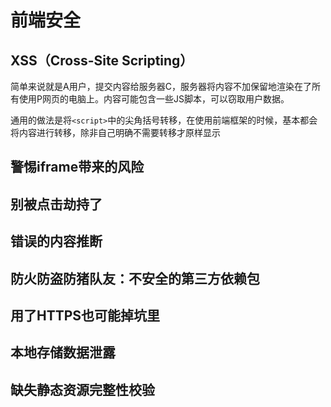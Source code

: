 # 前端安全


## XSS（Cross-Site Scripting）


简单来说就是A用户，提交内容给服务器C，服务器将内容不加保留地渲染在了所有使用P网页的电脑上。内容可能包含一些JS脚本，可以窃取用户数据。

通用的做法是将`<script>`中的尖角括号转移，在使用前端框架的时候，基本都会将内容进行转移，除非自己明确不需要转移才原样显示

## 警惕iframe带来的风险
## 别被点击劫持了
## 错误的内容推断
## 防火防盗防猪队友：不安全的第三方依赖包
## 用了HTTPS也可能掉坑里
## 本地存储数据泄露
## 缺失静态资源完整性校验